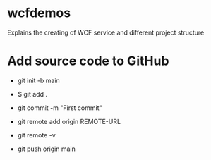# wcfdemos
Explains the creating of WCF service and different project structure

# Add source code to GitHub
- git init -b main
- $ git add .
- git commit -m "First commit"

- git remote add origin REMOTE-URL
- git remote -v
- git push origin main
